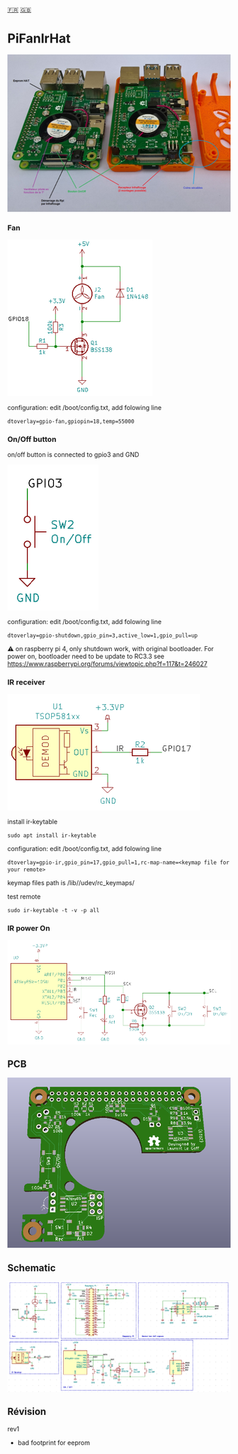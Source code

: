 [:fr:](LISEZMOI.md) [:uk:](README.md)

# PiFanIrHat

![](img/PiFanIR.jpg)

### Fan

![](img/fan.PNG)

configuration: edit /boot/config.txt, add folowing line

    dtoverlay=gpio-fan,gpiopin=18,temp=55000

### On/Off button

on/off button is connected to gpio3 and GND

![](img/OnOff.PNG)

configuration: edit /boot/config.txt, add folowing line

    dtoverlay=gpio-shutdown,gpio_pin=3,active_low=1,gpio_pull=up
    
:warning: on raspberry pi 4, only shutdown work, with original bootloader. For power on, bootloader need to be update to RC3.3
see https://www.raspberrypi.org/forums/viewtopic.php?f=117&t=246027

### IR receiver


![](img/IR.PNG)

install ir-keytable

    sudo apt install ir-keytable

configuration: edit /boot/config.txt, add folowing line

    dtoverlay=gpio-ir,gpio_pin=17,gpio_pull=1,rc-map-name=<keymap file for your remote>

keymap files path is /lib//udev/rc_keymaps/

test remote

    sudo ir-keytable -t -v -p all

### IR power On

![](img/Attiny85.PNG)

## PCB
![](img/3D.PNG)

## Schematic
![](img/sch.PNG)


## Révision
rev1
- bad footprint for eeprom
